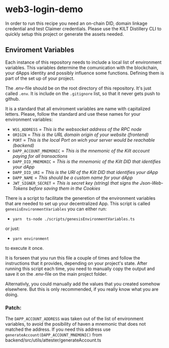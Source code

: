 # web3-login-demo

In order to run this recipe you need an on-chain DID, domain linkage credential and test Claimer credentials.
Please use the KILT Distillery CLI to quickly setup this project or generate the assets needed.

## Enviroment Variables

Each instance of this repository needs to include a local list of environment variables.
This variables determine the comunication with the blockchain, your dApps identity and possibly influence some functions.
Defining them is part of the set up of your project.

The .env-file should be on the root directory of this repository. It's just called `.env`.
It is include on the `.gitignore` list, so that it never gets push to github.

It is a standard that all enviroment variables are name with capitalized letters.
Please, follow the standard and use these names for your environment variables:

- `WSS_ADDRESS` = _This is the websocket address of the RPC node_
- `ORIGIN` = _This is the URL domain origin of your website (frontend)_
- `PORT` = _This is the local Port on wich your server would be reachable (backend)_
- `DAPP_ACCOUNT_MNEMONIC` = _This is the mnemonic of the Kilt account paying for all transactions_
- `DAPP_DID_MNEMONIC` = _This is the mnemonic of the Kilt DID that identifies your dApp_
- `DAPP_DID_URI` = _This is the URI of the Kilt DID that identifies your dApp_
- `DAPP_NAME` = _This should be a custom name for your dApp_
- `JWT_SIGNER_SECRET` = _This is secret key (string) that signs the Json-Web-Tokens before saving them in the Cookies_

There is a script to facilitate the generetion of the environment variables that are needed to set up your decentralized App.
This script is called `genesisEnvironmentVariables` you can either
run:

- `yarn  ts-node ./scripts/genesisEnvironmentVariables.ts`

or just:

- `yarn environment`

to execute it once.

It is forseen that you run this file a couple of times and follow the instructions that it provides, depending on your project's state.
After running this script each time, you need to manually copy the output and save it on the .env-file on the main project folder.

Alternativly, you could manually add the values that you created somehow elsewhere.
But this is only recommended, if you really know what you are doing.

### Patch:

The `DAPP_ACCOUNT_ADDRESS` was taken out of the list of environment variables, to avoid the posibility of haven a mnemonic that does not matched the address. If you need this address use `generateAccount(DAPP_ACCOUNT_MNEMONIC)` from backend/src/utils/attester/generateAccount.ts
